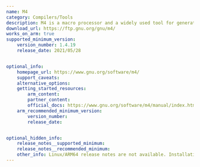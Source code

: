 ```yaml
---
name: M4
category: Compilers/Tools
description: M4 is a macro processor and a widely used tool for generating text based on macros. It reads an input file, processes the macros, and produces an output file.
download_url: https://ftp.gnu.org/gnu/m4/
works_on_arm: true
supported_minimum_version:
    version_number: 1.4.19
    release_date: 2021/05/28


optional_info:
    homepage_url: https://www.gnu.org/software/m4/
    support_caveats:
    alternative_options:
    getting_started_resources:
        arm_content:
        partner_content:
        official_docs: https://www.gnu.org/software/m4/manual/index.html
    arm_recommended_minimum_version:
        version_number:
        release_date:


optional_hidden_info:
    release_notes__supported_minimum:
    release_notes__recommended_minimum:
    other_info: Linux/ARM64 release notes are not available. Installation and testing are done via the [tar archive](https://ftp.gnu.org/gnu/m4/m4-1.4.19.tar.gz).
---
```


